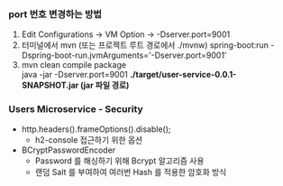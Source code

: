### port 번호 변경하는 방법
1. Edit Configurations -> VM Option -> -Dserver.port=9001
2. 터미널에서 mvn (또는 프로젝트 루트 경로에서 ./mvnw) spring-boot:run -Dspring-boot-run.jvmArguments='-Dserver.port=9001'
3. mvn clean compile package   
   java -jar -Dserver.port=9001 **./target/user-service-0.0.1-SNAPSHOT.jar (jar 파일 경로)** 
   
### Users Microservice - Security
* http.headers().frameOptions().disable();
    - h2-console 접근하기 위한 옵션
* BCryptPasswordEncoder
    - Password 를 해싱하기 위해 Bcrypt 알고리즘 사용
    - 랜덤 Salt 를 부여하여 여러번 Hash 를 적용한 암호화 방식 